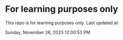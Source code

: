 # For learning purposes only
This repo is for learning purposes only.
Last updated at

Sunday, November 26, 2023 12:00:53 PM

